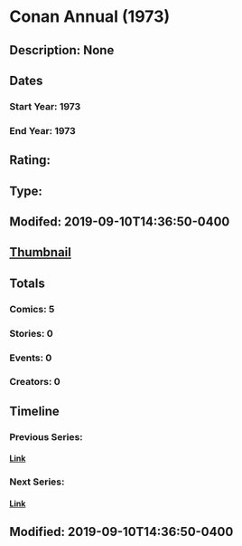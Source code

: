 # Conan Annual (1973)
## Description: None
## Dates
### Start Year: 1973
### End Year: 1973
## Rating: 
## Type: 
## Modifed: 2019-09-10T14:36:50-0400
## [Thumbnail](http://i.annihil.us/u/prod/marvel/i/mg/b/40/image_not_available.jpg)
## Totals
### Comics: 5
### Stories: 0
### Events: 0
### Creators: 0
## Timeline
### Previous Series: 
#### [Link]()
### Next Series: 
#### [Link]()
## Modified: 2019-09-10T14:36:50-0400